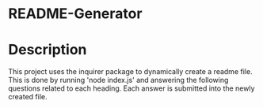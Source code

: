 # README-Generator

# Description 
This project uses the inquirer package to dynamically create a readme file. This is done by running 'node index.js' and answering the following questions related to each heading. Each answer is submitted into the newly created file.

